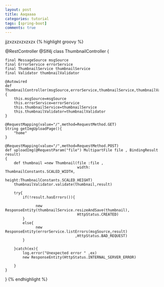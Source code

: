 ```yaml
---
layout: post
title: Aaqaaaa
categories: tutorial
tags: [spring-boot]
comments: true
---
```


jjzxzxzxzxzxzx
{% highlight groovy %}

@RestController
@Slf4j
class ThumbnailController {

	final MessageSource msgSource
	final ErrorService errorService
	final ThumbnailService thumbnailService
	final Validator thumbnailValidator
	
	@Autowired
	def ThumbnailController(msgSource,errorService,thumbnailService,thumbnailValidator){
		this.msgSource=msgSource
		this.errorService=errorService
		this.thumbnailService=thumbnailService
		this.thumbnailValidator=thumbnailValidator
	}
	
	@RequestMapping(value="/",method=RequestMethod.GET)
	String getImgUploadPage(){
		"home"
	}
	
	@RequestMapping(value="/",method=RequestMethod.POST)
	def uploadImg(@RequestParam("file") MultipartFile file , BindingResult result)
	{
		def thumbnail =new Thumbnail(file :file ,
									 width: ThumbnailConstants.SCALED_WIDTH,
									 height:ThumbnailConstants.SCALED_HEIGHT)
		thumbnailValidator.validate(thumbnail,result)	
		
		try{
			if(!result.hasErrors()){
				  
				  new ResponseEntity(thumbnailService.resizeAndSave(thumbnail),
					  				 HttpStatus.CREATED)
			}
			else{
				  new ResponseEntity(errorService.listErrors(msgSource,result)
					 			    ,HttpStatus.BAD_REQUEST)
			}
			
		}catch(ex){
			log.error("Unexpected error " ,ex)
			new ResponseEntity(HttpStatus.INTERNAL_SERVER_ERROR)

		}
	}
}
{% endhighlight %}
